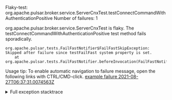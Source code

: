         
Flaky-test: org.apache.pulsar.broker.service.ServerCnxTest.testConnectCommandWithAuthenticationPositive
Number of failures: 1

org.apache.pulsar.broker.service.ServerCnxTest is flaky. The testConnectCommandWithAuthenticationPositive test method fails sporadically.

```
org.apache.pulsar.tests.FailFastNotifier$FailFastSkipException: Skipped after failure since testFailFast system property is set.
	at org.apache.pulsar.tests.FailFastNotifier.beforeInvocation(FailFastNotifier.java:88)

```

Usage tip: To enable automatic navigation to failure message, open the following links with CTRL/CMD-click.
[example failure 2021-08-27T06:37:31.0074563Z](https://github.com/apache/pulsar/runs/3440411059?check_suite_focus=true#step:9:1805)


<details>
<summary>Full exception stacktrace</summary>
<code><pre>
org.apache.pulsar.tests.FailFastNotifier$FailFastSkipException: Skipped after failure since testFailFast system property is set.
	at org.apache.pulsar.tests.FailFastNotifier.beforeInvocation(FailFastNotifier.java:88)

</pre></code>
</details>

